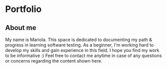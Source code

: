 # Portfolio
## About me
My name is Mariola. This space is dedicated to documenting my path & progress in learning software testing.
As a beginner, I'm working hard to develop my skills and gain experience in this field. I hope you find my work to be informative :)
Feel free to contact me anytime in case of any questions or concerns regarding the content shown here.
